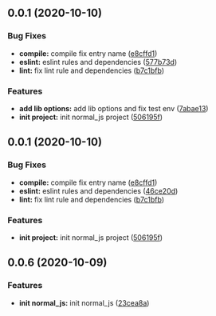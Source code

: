 ## 0.0.1 (2020-10-10)


### Bug Fixes

* **compile:** compile fix entry name ([e8cffd1](https://github.com/hblvsjtu/Booster/commit/e8cffd1a58c421818f7e1ec6599508847ddf772c))
* **eslint:** eslint rules and dependencies ([577b73d](https://github.com/hblvsjtu/Booster/commit/577b73d261def4f72b792a6a427394a2e909619c))
* **lint:** fix lint rule and dependencies ([b7c1bfb](https://github.com/hblvsjtu/Booster/commit/b7c1bfb5e36fcfc5d07e6014fca3f561f1ec9f71))


### Features

* **add lib options:** add lib options and fix test env ([7abae13](https://github.com/hblvsjtu/Booster/commit/7abae135568b426a649623070b751216d4266bd6))
* **init project:** init normal_js project ([506195f](https://github.com/hblvsjtu/Booster/commit/506195fb107d7f8a9cad5d512649a96f052c0f9f))



## 0.0.1 (2020-10-10)


### Bug Fixes

* **compile:** compile fix entry name ([e8cffd1](https://github.com/hblvsjtu/Booster/commit/e8cffd1a58c421818f7e1ec6599508847ddf772c))
* **eslint:** eslint rules and dependencies ([46ce20d](https://github.com/hblvsjtu/Booster/commit/46ce20d0dfbefbed988161cf48a89e360f479743))
* **lint:** fix lint rule and dependencies ([b7c1bfb](https://github.com/hblvsjtu/Booster/commit/b7c1bfb5e36fcfc5d07e6014fca3f561f1ec9f71))


### Features

* **init project:** init normal_js project ([506195f](https://github.com/hblvsjtu/Booster/commit/506195fb107d7f8a9cad5d512649a96f052c0f9f))



## 0.0.6 (2020-10-09)


### Features

* **init normal_js:** init normal_js ([23cea8a](https://github.com/hblvsjtu/Booster/commit/23cea8a4147851ae0f017457d55e0c78be61de4c))



